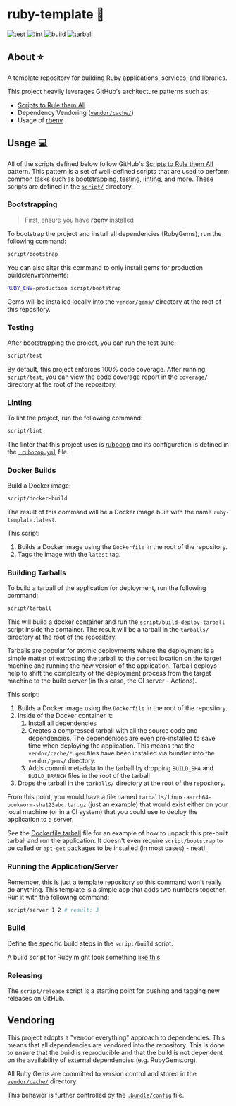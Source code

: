 # ruby-template 🧰

[![test](https://github.com/GrantBirki/ruby-template/actions/workflows/test.yml/badge.svg)](https://github.com/GrantBirki/ruby-template/actions/workflows/test.yml)
[![lint](https://github.com/GrantBirki/ruby-template/actions/workflows/lint.yml/badge.svg)](https://github.com/GrantBirki/ruby-template/actions/workflows/lint.yml)
[![build](https://github.com/GrantBirki/ruby-template/actions/workflows/build.yml/badge.svg)](https://github.com/GrantBirki/ruby-template/actions/workflows/build.yml)
[![tarball](https://github.com/GrantBirki/ruby-template/actions/workflows/tarball.yml/badge.svg)](https://github.com/GrantBirki/ruby-template/actions/workflows/tarball.yml)

## About ⭐

A template repository for building Ruby applications, services, and libraries.

This project heavily leverages GitHub's architecture patterns such as:

- [Scripts to Rule them All](https://github.blog/engineering/scripts-to-rule-them-all/)
- Dependency Vendoring ([`vendor/cache/`](vendor/cache/))
- Usage of [rbenv](https://github.com/rbenv/rbenv)

## Usage 💻

All of the scripts defined below follow GitHub's [Scripts to Rule them All](https://github.blog/engineering/scripts-to-rule-them-all/) pattern. This pattern is a set of well-defined scripts that are used to perform common tasks such as bootstrapping, testing, linting, and more. These scripts are defined in the [`script/`](script/) directory.

### Bootstrapping

> First, ensure you have [rbenv](https://github.com/rbenv/rbenv) installed

To bootstrap the project and install all dependencies (RubyGems), run the following command:

```bash
script/bootstrap
```

You can also alter this command to only install gems for production builds/environments:

```bash
RUBY_ENV=production script/bootstrap
```

Gems will be installed locally into the `vendor/gems/` directory at the root of this repository.

### Testing

After bootstrapping the project, you can run the test suite:

```bash
script/test
```

By default, this project enforces 100% code coverage. After running `script/test`, you can view the code coverage report in the `coverage/` directory at the root of the repository.

### Linting

To lint the project, run the following command:

```bash
script/lint
```

The linter that this project uses is [rubocop](https://github.com/rubocop/rubocop) and its configuration is defined in the [`.rubocop.yml`](.rubocop.yml) file.

### Docker Builds

Build a Docker image:

```bash
script/docker-build
```

The result of this command will be a Docker image built with the name `ruby-template:latest`.

This script:

1. Builds a Docker image using the `Dockerfile` in the root of the repository.
2. Tags the image with the `latest` tag.

### Building Tarballs

To build a tarball of the application for deployment, run the following command:

```bash
script/tarball
```

This will build a docker container and run the `script/build-deploy-tarball` script inside the container. The result will be a tarball in the `tarballs/` directory at the root of the repository.

Tarballs are popular for atomic deployments where the deployment is a simple matter of extracting the tarball to the correct location on the target machine and running the new version of the application. Tarball deploys help to shift the complexity of the deployment process from the target machine to the build server (in this case, the CI server - Actions).

This script:

1. Builds a Docker image using the `Dockerfile` in the root of the repository.
2. Inside of the Docker container it:
    1. Install all dependencies
    2. Creates a compressed tarball with all the source code and dependencies. The dependenices are even pre-installed to save time when deploying the application. This means that the `vendor/cache/*.gem` files have been installed via bundler into the `vendor/gems/` directory.
    3. Adds commit metadata to the tarball by dropping `BUILD_SHA` and `BUILD_BRANCH` files in the root of the tarball
3. Drops the tarball in the `tarballs/` directory at the root of the repository.

From this point, you would have a file named `tarballs/linux-aarch64-bookworm-sha123abc.tar.gz` (just an example) that would exist either on your local machine (or in a CI system) that you could use to deploy the application to a server.

See the [Dockerfile.tarball](spec/acceptance/Dockerfile.tarball) file for an example of how to unpack this pre-built tarball and run the application. It doesn't even require `script/bootstrap` to be called or `apt-get` packages to be installed (in most cases) - neat!

### Running the Application/Server

Remember, this is just a template repository so this command won't really do anything. This template is a simple app that adds two numbers together. Run it with the following command:

```bash
script/server 1 2 # result: 3
```

### Build

Define the specific build steps in the `script/build` script.

A build script for Ruby might look something [like this](https://github.com/runwaylab/issue-db/blob/a6f8889e661bf4d2afc46366b8b4095fd9941ecf/.github/workflows/build.yml#L32-L45).

### Releasing

The `script/release` script is a starting point for pushing and tagging new releases on GitHub.

## Vendoring

This project adopts a "vendor everything" approach to dependencies. This means that all dependencies are vendored into the repository. This is done to ensure that the build is reproducible and that the build is not dependent on the availability of external dependencies (e.g. RubyGems.org).

All Ruby Gems are committed to version control and stored in the [`vendor/cache/`](vendor/cache/) directory.

This behavior is further controlled by the [`.bundle/config`](./.bundle/config) file.
